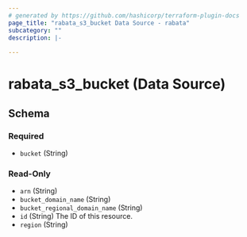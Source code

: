 ```yaml
---
# generated by https://github.com/hashicorp/terraform-plugin-docs
page_title: "rabata_s3_bucket Data Source - rabata"
subcategory: ""
description: |-
  
---
```


# rabata_s3_bucket (Data Source)





<!-- schema generated by tfplugindocs -->
## Schema

### Required

- `bucket` (String)

### Read-Only

- `arn` (String)
- `bucket_domain_name` (String)
- `bucket_regional_domain_name` (String)
- `id` (String) The ID of this resource.
- `region` (String)
